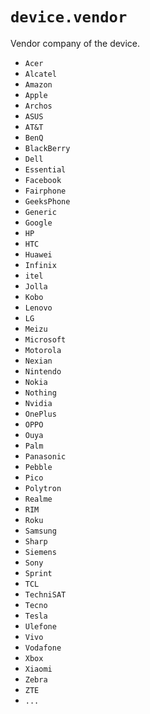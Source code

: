 # `device.vendor`

Vendor company of the device.

- `Acer`
- `Alcatel`
- `Amazon`
- `Apple`
- `Archos`
- `ASUS`
- `AT&T`
- `BenQ`
- `BlackBerry`
- `Dell`
- `Essential`
- `Facebook`
- `Fairphone`
- `GeeksPhone`
- `Generic`
- `Google`
- `HP`
- `HTC`
- `Huawei`
- `Infinix`
- `itel`
- `Jolla`
- `Kobo`
- `Lenovo`
- `LG`
- `Meizu`
- `Microsoft`
- `Motorola`
- `Nexian`
- `Nintendo`
- `Nokia`
- `Nothing`
- `Nvidia`
- `OnePlus`
- `OPPO`
- `Ouya`
- `Palm`
- `Panasonic`
- `Pebble`
- `Pico`
- `Polytron`
- `Realme`
- `RIM`
- `Roku`
- `Samsung`
- `Sharp`
- `Siemens`
- `Sony`
- `Sprint`
- `TCL`
- `TechniSAT`
- `Tecno`
- `Tesla` 
- `Ulefone`
- `Vivo`
- `Vodafone`
- `Xbox`
- `Xiaomi`
- `Zebra`
- `ZTE`
- `...`